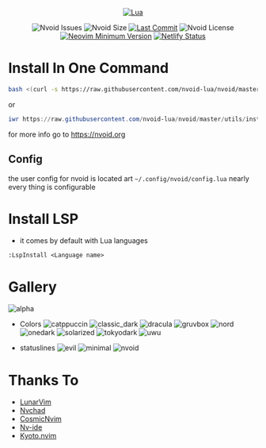 <div align="center">
        
[![Lua](https://img.shields.io/badge/Made%20with%20Lua-blue.svg?style=for-the-badge&logo=lua)](https://lua.org)

</div>

<div align="center">


![Nvoid Issues](https://img.shields.io/github/issues/nvoid-lua/nvoid?color=red&style=flat-square)
![Nvoid Size](https://img.shields.io/github/repo-size/nvoid-lua/nvoid?style=flat-square)
[![Last Commit](https://img.shields.io/github/last-commit/nvoid-lua/nvoid.svg?style=flat-square&label=Last%20Commit&color=58eb34)](https://github.com/nvoid-lua/nvoid/pulse)
![Nvoid License](https://img.shields.io/github/license/nvoid-lua/nvoid?style=flat-square)
[![Neovim Minimum Version](https://img.shields.io/badge/Neovim-0.7+-blueviolet.svg?style=flat-square&logo=Neovim&logoColor=white)](https://github.com/neovim/neovim)
[![Netlify Status](https://api.netlify.com/api/v1/badges/215cd34c-a660-4a6d-b85d-0af87869dc7c/deploy-status)](https://app.netlify.com/sites/nvoid/deploys)



</div>


# Install In One Command
```bash
bash <(curl -s https://raw.githubusercontent.com/nvoid-lua/nvoid/master/utils/installer/install.sh)
```
or 

```powershell
iwr https://raw.githubusercontent.com/nvoid-lua/nvoid/master/utils/installer/install.ps1 -UseBasicParsing | iex
```


for more info go to https://nvoid.org
## Config
the user config for nvoid is located art `~/.config/nvoid/config.lua` nearly every thing is configurable

# Install LSP
+ it comes by default with Lua languages
```vim
:LspInstall <Language name>
```
        
# Gallery
![alpha](https://user-images.githubusercontent.com/94284073/184992440-f347d569-2041-4c54-8789-1253a6122776.png)

- Colors
![catppuccin](https://user-images.githubusercontent.com/94284073/184992612-91cb86b1-6cc5-4dd8-952d-d104dad801c4.png)
![classic_dark](https://user-images.githubusercontent.com/94284073/184992616-4312a74c-6044-47ed-8d62-ea9b1c5b763d.png)
![dracula](https://user-images.githubusercontent.com/94284073/184992618-20e90e33-9404-4838-ad8d-637f6a506e99.png)
![gruvbox](https://user-images.githubusercontent.com/94284073/184992619-2a9f4684-2745-495c-b85c-0f5069db7852.png)
![nord](https://user-images.githubusercontent.com/94284073/184992622-41b2d0e2-a78c-426f-bacf-29b248ca6bbf.png)
![onedark](https://user-images.githubusercontent.com/94284073/184992623-dfbc908e-e1e6-4068-bee5-955889d54c84.png)
![solarized](https://user-images.githubusercontent.com/94284073/184992627-04c9ead7-7137-4d96-abe9-770a34a362ed.png)
![tokyodark](https://user-images.githubusercontent.com/94284073/184992630-a7178876-83b3-4669-8b00-cc9ce35441c9.png)
![uwu](https://user-images.githubusercontent.com/94284073/184992631-fadc3041-a491-4545-9de1-8d137338e8f9.png)

- statuslines
![evil](https://user-images.githubusercontent.com/94284073/184992719-5f8daf32-89dc-4e7f-afd1-270e1fd6707c.png)
![minimal](https://user-images.githubusercontent.com/94284073/184992721-d20c536a-6f08-4f51-8973-28c22c35e4d2.png)
![nvoid](https://user-images.githubusercontent.com/94284073/184992722-dc07f4c6-22d0-4250-aa62-38119a2b506c.png)

 
</details>
        
# Thanks To
+ [LunarVim](https://github.com/LunarVim/LunarVim)
+ [Nvchad](https://github.com/NvChad/NvChad)
+ [CosmicNvim](https://github.com/mattleong/CosmicNvim)
+ [Nv-ide](https://github.com/crivotz/nv-ide)
+ [Kyoto.nvim](https://github.com/samrath2007/kyoto.nvim) 

